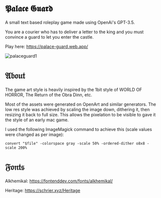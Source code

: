 # 𝕻𝖆𝖑𝖆𝖈𝖊 𝕲𝖚𝖆𝖗𝖉

A small text based roleplay game made using OpenAi's GPT-3.5. 

You are a courier who has to deliver a letter to the king and you must convince a guard to let you enter the castle.

Play here: https://palace-guard.web.app/

![palaceguard1](https://github.com/morgan-sam/palace-guard/assets/57941781/0ec33736-b66c-40e3-8be6-8101a2f28799)

# 𝔄𝔟𝔬𝔲𝔱

The game art style is heavily inspired by the 1bit style of WORLD OF HORROR, The Return of the Obra Dinn, etc.

Most of the assets were generated on OpenArt and similar generators.
The low res style was achieved by scaling the image down, dithering it, then resizing it back to full size.
This allows the pixelation to be visible to gave it the style of an early mac game. 

I used the following ImageMagick command to achieve this (scale values were changed as per image):

`convert "$file" -colorspace gray -scale 50% -ordered-dither o8x8 -scale 200%`

# 𝔉𝔬𝔫𝔱𝔰

Alkhemikal: https://fontenddev.com/fonts/alkhemikal/

Heritage: https://schrier.xyz/Heritage
